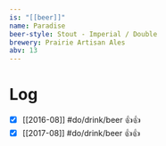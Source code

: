 ```yaml
---
is: "[[beer]]"
name: Paradise
beer-style: Stout - Imperial / Double
brewery: Prairie Artisan Ales
abv: 13
---
```

# Log
- [x] [[2016-08]] #do/drink/beer 👍👍
- [x] [[2017-08]] #do/drink/beer 👍👍
